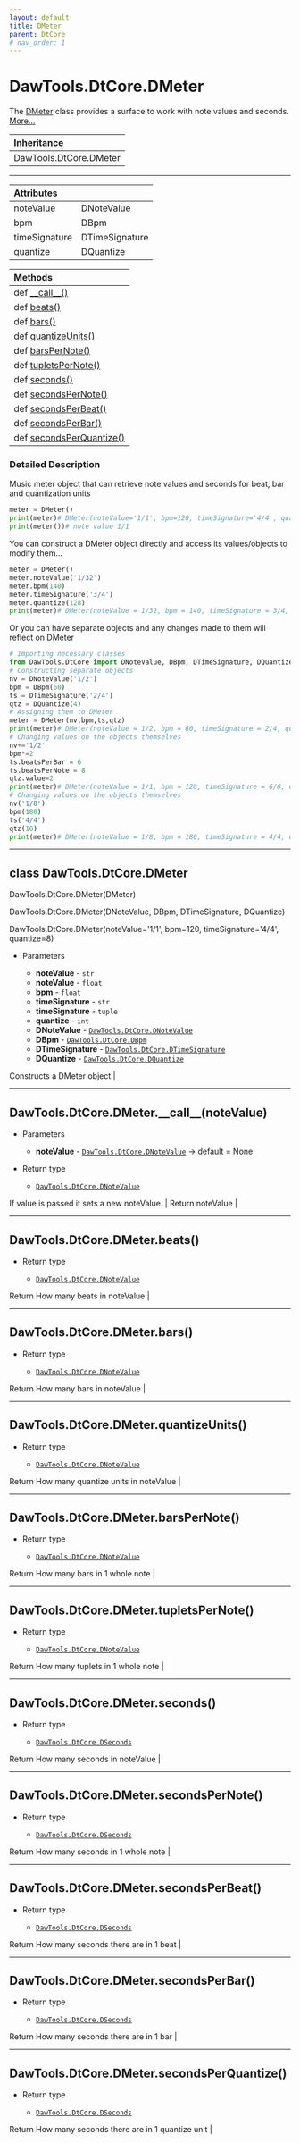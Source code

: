 ```yaml
---
layout: default
title: DMeter
parent: DtCore
# nav_order: 1
---
```


# DawTools.DtCore.DMeter

The [DMeter](dmeter.html#class-dawtoolsdtcoredmeter) class provides a surface
to work with note values and seconds. [More...](dmeter.html#detailed-description)

| Inheritance            |
|:-----------------------|
| DawTools.DtCore.DMeter|

***

| Attributes    |                  |
|:--------------|:-----------------|
| noteValue     | DNoteValue |
| bpm           | DBpm |
| timeSignature | DTimeSignature |
| quantize      | DQuantize |

| Methods |
|:----------|
|def [\_\_call\_\_()](dmeter.html#dawtoolsdtcoredmeter__call__notevalue)|
|def [beats()](dmeter.html#dawtoolsdtcoredmeterbeats)|
|def [bars()](dmeter.html#dawtoolsdtcoredmeterbars)|
|def [quantizeUnits()](dmeter.html#dawtoolsdtcoredmeterquantizeunits)|
|def [barsPerNote()](dmeter.html#dawtoolsdtcoredmeterbarspernote)|
|def [tupletsPerNote()](dmeter.html#dawtoolsdtcoredmetertupletspernote)|
|def [seconds()](dmeter.html#dawtoolsdtcoredmeterseconds)|
|def [secondsPerNote()](dmeter.htmll#dawtoolsdtcoredmetersecondspernote)|
|def [secondsPerBeat()](dmeter.html#dawtoolsdtcoredmetersecondsperbeat)|
|def [secondsPerBar()](dmeter.html#dawtoolsdtcoredmetersecondsperbar)|
|def [secondsPerQuantize()](dmeter.html#dawtoolsdtcoredmetersecondsperquantize)|

### Detailed Description
Music meter object that can retrieve note values
and seconds for beat, bar and quantization units
```python
meter = DMeter()
print(meter)# DMeter(noteValue='1/1', bpm=120, timeSignature='4/4', quantize=8)
print(meter())# note value 1/1
```
You can construct a DMeter object directly and access its
values/objects to modify them...
```python
meter = DMeter()
meter.noteValue('1/32')
meter.bpm(140)
meter.timeSignature('3/4')
meter.quantize(128)
print(meter)# DMeter(noteValue = 1/32, bpm = 140, timeSignature = 3/4, quantize = 128)
```
Or you can have separate objects and any changes made to them will reflect on DMeter
```python
# Importing necessary classes
from DawTools.DtCore import DNoteValue, DBpm, DTimeSignature, DQuantize
# Constructing separate objects
nv = DNoteValue('1/2')
bpm = DBpm(60)
ts = DTimeSignature('2/4')
qtz = DQuantize(4)
# Assigning them to DMeter
meter = DMeter(nv,bpm,ts,qtz)
print(meter)# DMeter(noteValue = 1/2, bpm = 60, timeSignature = 2/4, quantize = 4)
# Changing values on the objects themselves
nv+='1/2'
bpm*=2
ts.beatsPerBar = 6
ts.beatsPerNote = 8
qtz.value=2
print(meter)# DMeter(noteValue = 1/1, bpm = 120, timeSignature = 6/8, quantize = 2)
# Changing values on the objects themselves
nv('1/8')
bpm(180)
ts('4/4')
qtz(16)
print(meter)# DMeter(noteValue = 1/8, bpm = 180, timeSignature = 4/4, quantize = 16)
```

***

## class DawTools.DtCore.DMeter
DawTools.DtCore.DMeter(DMeter)

DawTools.DtCore.DMeter(DNoteValue, DBpm, DTimeSignature, DQuantize)

DawTools.DtCore.DMeter(noteValue='1/1', bpm=120, timeSignature='4/4', quantize=8)

* Parameters

  * **noteValue** - `str`
  * **noteValue** - `float`
  * **bpm** - `float`
  * **timeSignature** - `str`
  * **timeSignature** - `tuple`
  * **quantize** - `int`
  * **DNoteValue** - [`DawTools.DtCore.DNoteValue`](https://madponyinteractive.github.io/DawTools/DtCore/dnotevalue.html)
  * **DBpm** - [`DawTools.DtCore.DBpm`](https://madponyinteractive.github.io/DawTools/DtCore/dbpm.html)
  * **DTimeSignature** - [`DawTools.DtCore.DTimeSignature`](https://madponyinteractive.github.io/DawTools/DtCore/dtimesignature.html)
  * **DQuantize** - [`DawTools.DtCore.DQuantize`](https://madponyinteractive.github.io/DawTools/DtCore/dquantize.html)

Constructs a DMeter object.|

***

## DawTools.DtCore.DMeter.\_\_call\_\_(noteValue)
* Parameters

  * **noteValue** - [`DawTools.DtCore.DNoteValue`](https://madponyinteractive.github.io/DawTools/DtCore/dnotevalue.html) -> default = None

* Return type

  * [`DawTools.DtCore.DNoteValue`](https://madponyinteractive.github.io/DawTools/DtCore/dnotevalue.html)

If value is passed it sets a new noteValue. |
Return noteValue |

***

## DawTools.DtCore.DMeter.beats()

* Return type

  * [`DawTools.DtCore.DNoteValue`](https://madponyinteractive.github.io/DawTools/DtCore/dnotevalue.html)

Return How many beats in noteValue |

***

## DawTools.DtCore.DMeter.bars()

* Return type

  * [`DawTools.DtCore.DNoteValue`](https://madponyinteractive.github.io/DawTools/DtCore/dnotevalue.html)

Return How many bars in noteValue |

***

## DawTools.DtCore.DMeter.quantizeUnits()

* Return type

  * [`DawTools.DtCore.DNoteValue`](https://madponyinteractive.github.io/DawTools/DtCore/dnotevalue.html)

Return How many quantize units in noteValue |

***

## DawTools.DtCore.DMeter.barsPerNote()

* Return type

  * [`DawTools.DtCore.DNoteValue`](https://madponyinteractive.github.io/DawTools/DtCore/dnotevalue.html)

Return How many bars in 1 whole note |

***

## DawTools.DtCore.DMeter.tupletsPerNote()

* Return type

  * [`DawTools.DtCore.DNoteValue`](https://madponyinteractive.github.io/DawTools/DtCore/dnotevalue.html)

Return How many tuplets in 1 whole note |

***

## DawTools.DtCore.DMeter.seconds()

* Return type

  * [`DawTools.DtCore.DSeconds`](https://madponyinteractive.github.io/DawTools/DtCore/dseconds.html)

Return How many seconds in noteValue |

***

## DawTools.DtCore.DMeter.secondsPerNote()

* Return type

  * [`DawTools.DtCore.DSeconds`](https://madponyinteractive.github.io/DawTools/DtCore/dseconds.html)

Return How many seconds in 1 whole note |

***

## DawTools.DtCore.DMeter.secondsPerBeat()

* Return type

  * [`DawTools.DtCore.DSeconds`](https://madponyinteractive.github.io/DawTools/DtCore/dseconds.html)

Return How many seconds there are in 1 beat |

***

## DawTools.DtCore.DMeter.secondsPerBar()

* Return type

  * [`DawTools.DtCore.DSeconds`](https://madponyinteractive.github.io/DawTools/DtCore/dseconds.html)

Return How many seconds there are in 1 bar |

***

## DawTools.DtCore.DMeter.secondsPerQuantize()

* Return type

  * [`DawTools.DtCore.DSeconds`](https://madponyinteractive.github.io/DawTools/DtCore/dseconds.html)

Return How many seconds there are in 1 quantize unit |

